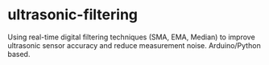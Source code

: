 # ultrasonic-filtering
Using real-time digital filtering techniques (SMA, EMA, Median) to improve ultrasonic sensor accuracy and reduce measurement noise. Arduino/Python based.
